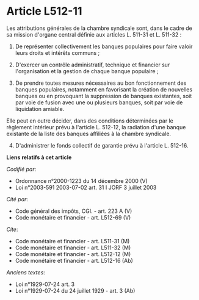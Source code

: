 # Article L512-11

Les attributions générales de la chambre syndicale sont, dans le cadre de sa mission d'organe central définie aux articles L.
511-31 et L. 511-32 :

1. De représenter collectivement les banques populaires pour faire valoir leurs droits et intérêts communs ;

2. D'exercer un contrôle administratif, technique et financier sur l'organisation et la gestion de chaque banque populaire ;

3. De prendre toutes mesures nécessaires au bon fonctionnement des banques populaires, notamment en favorisant la création de
nouvelles banques ou en provoquant la suppression de banques existantes, soit par voie de fusion avec une ou plusieurs
banques, soit par voie de liquidation amiable.

Elle peut en outre décider, dans des conditions déterminées par le règlement intérieur prévu à l'article L. 512-12, la
radiation d'une banque existante de la liste des banques affiliées à la chambre syndicale.

4. D'administrer le fonds collectif de garantie prévu à l'article L. 512-16.

**Liens relatifs à cet article**

_Codifié par_:

  - Ordonnance n°2000-1223 du 14 décembre 2000 (V)
  - Loi n°2003-591 2003-07-02 art. 31 I JORF 3 juillet 2003

_Cité par_:

  - Code général des impôts, CGI. - art. 223 A (V)
  - Code monétaire et financier - art. L512-69 (V)

_Cite_:

  - Code monétaire et financier - art. L511-31 (M)
  - Code monétaire et financier - art. L511-32 (M)
  - Code monétaire et financier - art. L512-12 (M)
  - Code monétaire et financier - art. L512-16 (Ab)

_Anciens textes_:

  - Loi n°1929-07-24 art. 3
  - Loi n°1929-07-24 du 24 juillet 1929 - art. 3 (Ab)
